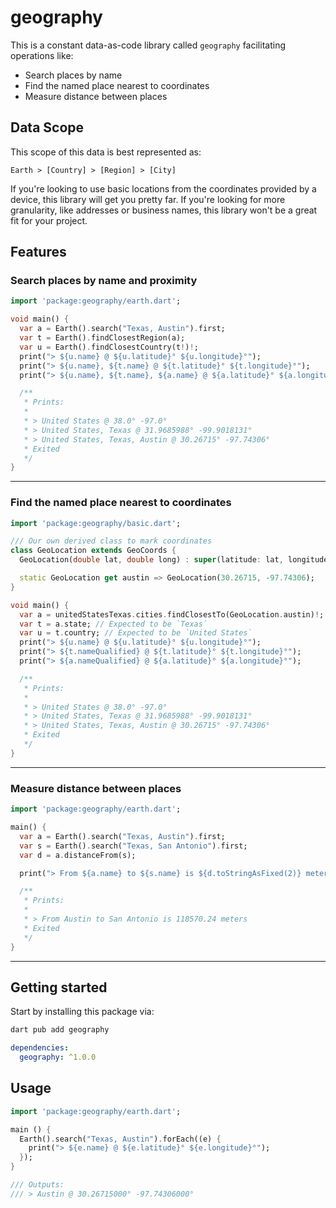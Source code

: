 # geography

This is a constant data-as-code library called `geography` facilitating operations like:

- Search places by name
- Find the named place nearest to coordinates
- Measure distance between places

## Data Scope

This scope of this data is best represented as:

```
Earth > [Country] > [Region] > [City]
```

If you're looking to use basic locations from the coordinates provided by a device, this library will get you pretty far. If you're looking for more granularity, like addresses or business names, this library won't be a great fit for your project.

## Features

### Search places by name and proximity

```dart
import 'package:geography/earth.dart';

void main() {
  var a = Earth().search("Texas, Austin").first;
  var t = Earth().findClosestRegion(a);
  var u = Earth().findClosestCountry(t!)!;
  print("> ${u.name} @ ${u.latitude}° ${u.longitude}°");
  print("> ${u.name}, ${t.name} @ ${t.latitude}° ${t.longitude}°");
  print("> ${u.name}, ${t.name}, ${a.name} @ ${a.latitude}° ${a.longitude}°");

  /**
   * Prints:
   *
   * > United States @ 38.0° -97.0°
   * > United States, Texas @ 31.9685988° -99.9018131°
   * > United States, Texas, Austin @ 30.26715° -97.74306°
   * Exited
   */
}
```

---

### Find the named place nearest to coordinates

```dart
import 'package:geography/basic.dart';

/// Our own derived class to mark coordinates
class GeoLocation extends GeoCoords {
  GeoLocation(double lat, double long) : super(latitude: lat, longitude: long);

  static GeoLocation get austin => GeoLocation(30.26715, -97.74306);
}

void main() {
  var a = unitedStatesTexas.cities.findClosestTo(GeoLocation.austin)!;
  var t = a.state; // Expected to be `Texas`
  var u = t.country; // Expected to be `United States`
  print("> ${u.name} @ ${u.latitude}° ${u.longitude}°");
  print("> ${t.nameQualified} @ ${t.latitude}° ${t.longitude}°");
  print("> ${a.nameQualified} @ ${a.latitude}° ${a.longitude}°");

  /**
   * Prints:
   *
   * > United States @ 38.0° -97.0°
   * > United States, Texas @ 31.9685988° -99.9018131°
   * > United States, Texas, Austin @ 30.26715° -97.74306°
   * Exited
   */
}
```

---

### Measure distance between places

```dart
import 'package:geography/earth.dart';

main() {
  var a = Earth().search("Texas, Austin").first;
  var s = Earth().search("Texas, San Antonio").first;
  var d = a.distanceFrom(s);

  print("> From ${a.name} to ${s.name} is ${d.toStringAsFixed(2)} meters");

  /**
   * Prints:
   *
   * > From Austin to San Antonio is 118570.24 meters
   * Exited
   */
}
```

---

## Getting started

Start by installing this package via:

```sh
dart pub add geography
```

```yaml
dependencies:
  geography: ^1.0.0
```

## Usage

```dart
import 'package:geography/earth.dart';

main () {
  Earth().search("Texas, Austin").forEach((e) {
    print("> ${e.name} @ ${e.latitude}° ${e.longitude}°");
  });
}

/// Outputs:
/// > Austin @ 30.26715000° -97.74306000°

```
